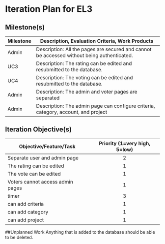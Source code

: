 # Iteration Plan for EL3

## Milestone(s)



| Milestone | Description, Evaluation Criteria, Work Products |
|-----------|-----------------------------------------|
|  Admin | Description: All the pages are secured and cannot be accessed without being authenticated.|
|  UC3  | Description: The rating can be edited and resubmitted to the database.|
|  UC4  | Description: The voting can be edited and resubmitted to the database.|
|  Admin | Description: The admin and voter pages are separated|
|  Admin | Description: The admin page can configure criteria, category, account, and project|

## Iteration Objective(s)


| Objective/Feature/Task | Priority (1=very high, 5=low) |
|------------------------|:-----------------------------:|
| Separate user and admin page | 2 |
| The rating can be edited | 1 |
| The vote can be edited | 1 |
| Voters cannot access admin pages | 1 |
| timer | 3 |
| can add criteria | 1 |
| can add category | 1 |
| can add project | 1 |

##Unplanned Work
Anything that is added to the database should be able to be deleted.


